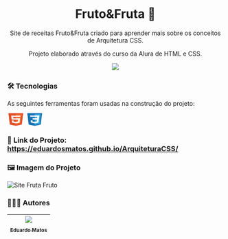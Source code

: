 <h1 align="center"> Fruto&Fruta 🍉</h1>

<p align="center">Site de receitas Fruto&Fruta criado para aprender mais sobre os conceitos de Arquitetura CSS.</p>
<p align="center">Projeto elaborado através do curso da Alura de HTML e CSS.</p>

<p align="center">
  <img src="http://img.shields.io/static/v1?label=STATUS&message=CONCLUIDO&color=GREEN&style=for-the-badge"/>
</p>

### 🛠 Tecnologias

As seguintes ferramentas foram usadas na construção do projeto:

<div style="display: inline_block">
  <img align="center" alt="Du-HTML" height="30" width="40" src="https://raw.githubusercontent.com/devicons/devicon/master/icons/html5/html5-original.svg">
  <img align="center" alt="Du-CSS" height="30" width="40" src="https://raw.githubusercontent.com/devicons/devicon/master/icons/css3/css3-original.svg">
</div>

### 🔗 Link do Projeto: https://eduardosmatos.github.io/ArquiteturaCSS/

### 🖼️ Imagem do Projeto
![Site Fruta Fruto](https://user-images.githubusercontent.com/27296909/176512069-b14dd569-fb3f-4bfe-8968-da2b22f5bbf8.png)

### 🧑🏻‍💻 Autores

| [<img src="https://user-images.githubusercontent.com/27296909/194435978-25df968b-3402-463c-8517-735d959a37c4.jpg" width=115px ><br><sub>Eduardo Matos</sub>](https://github.com/eduardosmatos) |  
| :---: |
